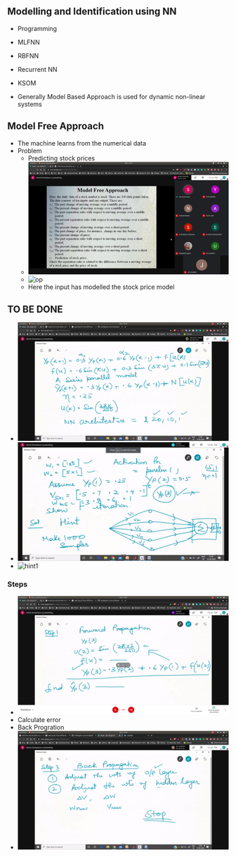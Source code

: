 ## Modelling and Identification using NN
- Programming
 - MLFNN
 - RBFNN
 - Recurrent NN
 - KSOM

- Generally Model Based Approach is used for dynamic non-linear systems

## Model Free Approach
- The machine learns from the numerical data
- Problem
  - Predicting stock prices
  - ![ip](ip.jpg)
  - ![op](op.jpg)
  - Here the input has modelled the stock price model

## TO BE DONE

- ![tbd](tbd.jpg)
- ![tbd2](tb2.jpg)
- ![hint1](hint.jpg)

### Steps
- ![stp](stp1.jpg)
- Calculate error
- Back Progration
- ![stp](stp3.jpg)